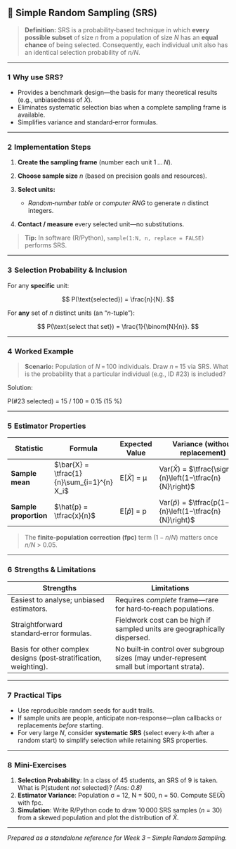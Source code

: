 ## 📌 Simple Random Sampling (SRS)

> **Definition:** SRS is a probability‑based technique in which **every possible subset** of size *n* from a population of size *N* has an **equal chance** of being selected. Consequently, each individual unit also has an identical selection probability of *n/N*.

---

### 1  Why use SRS?

* Provides a benchmark design—the basis for many theoretical results (e.g., unbiasedness of $\bar{X}$).
* Eliminates systematic selection bias when a complete sampling frame is available.
* Simplifies variance and standard‑error formulas.

---

### 2  Implementation Steps

1. **Create the sampling frame** (number each unit 1 … *N*).
2. **Choose sample size** *n* (based on precision goals and resources).
3. **Select units:**

   * *Random‑number table* or *computer RNG* to generate *n* distinct integers.
4. **Contact / measure** every selected unit—no substitutions.

> **Tip:** In software (R/Python), `sample(1:N, n, replace = FALSE)` performs SRS.

---

### 3  Selection Probability & Inclusion

For any **specific** unit:

$$
P(\text{selected}) = \frac{n}{N}.
$$

For **any** set of *n* distinct units (an “$n$-tuple”):

$$
P(\text{select that set}) = \frac{1}{\binom{N}{n}}.
$$

---

### 4  Worked Example

> **Scenario:** Population of *N* = 100 individuals. Draw *n* = 15 via SRS. What is the probability that a particular individual (e.g., ID #23) is included?

Solution:

P(#23 selected) = 15 / 100 = 0.15 (15 %)

---

### 5  Estimator Properties

| Statistic             | Formula                                    | Expected Value    | Variance (without replacement)                                    |
| --------------------- | ------------------------------------------ | ----------------- | ----------------------------------------------------------------- |
| **Sample mean**       | $\bar{X} = \tfrac{1}{n}\sum_{i=1}^{n} X_i$ | E\[$\bar{X}$] = μ | Var($\bar{X}$) = $\tfrac{\sigma^2}{n}\left(1−\tfrac{n}{N}\right)$ |
| **Sample proportion** | $\hat{p} = \tfrac{x}{n}$                   | E\[$\hat{p}$] = p | Var($\hat{p}$) = $\tfrac{p(1−p)}{n}\left(1−\tfrac{n}{N}\right)$   |

> The **finite‑population correction (fpc)** term $(1−n/N)$ matters once *n/N* > 0.05.

---

### 6  Strengths & Limitations

| Strengths                                                         | Limitations                                                                               |
| ----------------------------------------------------------------- | ----------------------------------------------------------------------------------------- |
| Easiest to analyse; unbiased estimators.                          | Requires *complete* frame—rare for hard‑to‑reach populations.                             |
| Straightforward standard‑error formulas.                          | Fieldwork cost can be high if sampled units are geographically dispersed.                 |
| Basis for other complex designs (post‑stratification, weighting). | No built‑in control over subgroup sizes (may under‑represent small but important strata). |

---

### 7  Practical Tips

* Use reproducible random seeds for audit trails.
* If sample units are people, anticipate non‑response—plan callbacks or replacements *before* starting.
* For very large *N*, consider **systematic SRS** (select every *k*‑th after a random start) to simplify selection while retaining SRS properties.

---

### 8  Mini‑Exercises

1. **Selection Probability**: In a class of 45 students, an SRS of 9 is taken. What is P(student *not* selected)? *(Ans: 0.8)*
2. **Estimator Variance**: Population σ = 12, N = 500, n = 50. Compute SE($\bar{X}$) with fpc.
3. **Simulation**: Write R/Python code to draw 10 000 SRS samples (*n* = 30) from a skewed population and plot the distribution of $\bar{X}$.

---

*Prepared as a standalone reference for Week 3 – Simple Random Sampling.*
